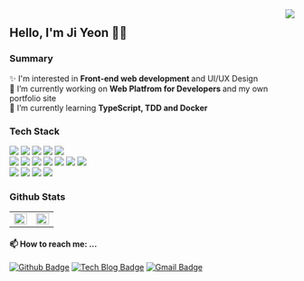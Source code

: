 <div>
  <img src="https://hits.seeyoufarm.com/api/count/incr/badge.svg?url=https%3A%2F%2Fgithub.com%2Fgparkkii%2Fhit-counter&count_bg=%23FF8532&title_bg=%23A0A0A0&icon=&icon_color=%23E7E7E7&title=hits&edge_flat=true" align="right" />
</div>  

## Hello, I'm Ji Yeon 👋🏻

### Summary
✨ I'm interested in <strong> Front-end web development </strong> and UI/UX Design <br/>
🔭 I’m currently working on <strong> Web Platfrom for Developers </strong> and my own portfolio site <br/>
🌱 I’m currently learning <strong> TypeScript, TDD and Docker </strong>

<div align="left">
<h3> Tech Stack </h3>
<img src="https://img.shields.io/badge/HTML5-e34f26?style=flat-square&logo=html5&logoColor=white"/>
<img src="https://img.shields.io/badge/css-686de0?style=flat-square&logo=css3&logoColor=white"/>
<img src="https://img.shields.io/badge/JavaScript-f9ca24?style=flat-square&logo=javascript&logoColor=white"/>
<img src="https://img.shields.io/badge/jQuery-ccc?style=flat-square&logo=jquery&logoColor=navy"/>
<img src="https://img.shields.io/badge/TypeScript-3178c6?style=flat-square&logo=typescript&logoColor=white"/>
<br/>
<img src="https://img.shields.io/badge/React-61dafb?style=flat-square&logo=react&logoColor=black"/>
<img src="https://img.shields.io/badge/React Router-ca4245?style=flat-square&logo=React-Router&logoColor=white"/>
<img src="https://img.shields.io/badge/Redux-764abc?style=flat-square&logo=redux&logoColor=white"/>
<img src="https://img.shields.io/badge/Python-3766AB?style=flat-square&logo=Python&logoColor=white"/>
<img src="https://img.shields.io/badge/Node.js-009432?style=flat-square&logo=Node.js&logoColor=white"/>
<img src="https://img.shields.io/badge/MongoDB-10ac84?style=flat-square&logo=mongodb&logoColor=white"/>
<img src="https://img.shields.io/badge/MySQL-4479a1?style=flat-square&logo=mysql&logoColor=white"/>
<br/>
<img src="https://img.shields.io/badge/Photoshop-31a8ff?style=flat-square&logo=Adobe-Photoshop&logoColor=white"/>
<img src="https://img.shields.io/badge/Illustrator-ff9a00?style=flat-square&logo=Adobe-illustrator&logoColor=white"/>
<img src="https://img.shields.io/badge/XD-ED4C67?style=flat-square&logo=Adobe-xd&logoColor=white"/>
<img src="https://img.shields.io/badge/Premiere Pro-9999ff?style=flat-square&logo=Adobe-Premiere-pro&logoColor=white"/>
</div>

### Github Stats  

<table><tr><td align="top" width="50%">
<img src="https://github-readme-stats.vercel.app/api?username=gparkkii&hide=prs&show_icons=true&theme=buefy&hide_border=true" align="left" style="width: 100%" />
</td><td align="top" width="50%">
<img src="https://github-readme-stats.vercel.app/api/top-langs/?username=gparkkii&hide=jupyter%20notebook&layout=compact&hide_border=true" align="left" style="width: 100%" />
</td></tr></table>  

#### 📫 How to reach me: ...
[![Github Badge](https://img.shields.io/badge/-GitHub-black?style=flat-square&logo=github&logoColor=white&link=https://github.com/gparkkii)](https://github.com/gparkkii)
[![Tech Blog Badge](https://img.shields.io/badge/-Tech%20blog-10ac84?style=flat-square&logo=blogger&logoColor=white&link=https://velog.io/@gparkkii)](https://velog.io/@gparkkii)
[![Gmail Badge](https://img.shields.io/badge/Gmail-d14836?style=flat-square&logo=Gmail&logoColor=white&link=mailto:jyp933@gmail.com)](mailto:jyp933@gmail.com)

<!-- [![Youtube Badge](https://img.shields.io/badge/Youtube-ff0000?style=flat-square&logo=youtube&link=https://www.youtube.com/c/kyleschool)](https://www.youtube.com/c/kyleschool)
[![Instagram Badge](https://img.shields.io/badge/Instagram-e4405f?style=flat-square&logo=instagram&logoColor=white&link=https://https://www.instagram.com/gparkkii/?hl=ko)](https://www.instagram.com/gparkkii/?hl=ko) -->
